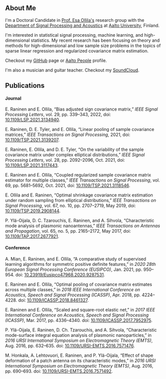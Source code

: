 ## About Me

I'm a Doctoral Candidate in [Prof. Esa Ollila's](http://users.spa.aalto.fi/esollila/) research group with the [Department of Signal Processing and Acoustics](https://www.aalto.fi/en/department-of-signal-processing-and-acoustics) at [Aalto University](https://www.aalto.fi/en), Finland.

I'm interested in statistical signal processing, machine learning, and high-dimensional statistics. My recent research has been focusing on theory and methods for high-dimensional and low sample size problems in the topics of sparse linear regression and regularized covariance matrix estimation.

Checkout my [GitHub](https://github.com/EliasRaninen) page or [Aalto People](https://people.aalto.fi/elias.raninen) profile.

I'm also a musician and guitar teacher. Checkout my [SoundCloud](https://soundcloud.com/elias-raninen).


## Publications

#### Journal

E. Raninen and E. Ollila, “Bias adjusted sign covariance matrix,” *IEEE Signal Processing Letters*, vol. 29, pp. 339–343, 2022, doi: [10.1109/LSP.2021.3134940](https://doi.org/10.1109/LSP.2021.3134940).

E. Raninen, D. E. Tyler, and E. Ollila, “Linear pooling of sample covariance matrices,” *IEEE Transactions on Signal Processing*, 2021, doi: [10.1109/TSP.2021.3139207](https://doi.org/10.1109/TSP.2021.3139207).

E. Raninen, E. Ollila, and D. E. Tyler, “On the variability of the sample covariance matrix under complex elliptical distributions,” *IEEE Signal Processing Letters*, vol. 28, pp. 2092–2096, Oct. 2021, doi: [10.1109/LSP.2021.3117443](https://doi.org/10.1109/LSP.2021.3117443).

E. Raninen and E. Ollila, “Coupled regularized sample covariance matrix estimator for multiple classes,” *IEEE Transactions on Signal Processing*, vol. 69, pp. 5681–5692, Oct. 2021, doi: [10.1109/TSP.2021.3118546](https://doi.org/10.1109/TSP.2021.3118546).

E. Ollila and E. Raninen, “Optimal shrinkage covariance matrix estimation under random sampling from elliptical distributions,” *IEEE Transactions on Signal Processing*, vol. 67, no. 10, pp. 2707–2719, May 2019, doi: [10.1109/TSP.2019.2908144](https://doi.org/10.1109/TSP.2019.2908144).

P. Ylä-Oijala, D. C. Tzarouchis, E. Raninen, and A. Sihvola, “Characteristic mode analysis of plasmonic nanoantennas,” *IEEE Transactions on Antennas and Propagation*, vol. 65, no. 5, pp. 2165–2172, May 2017, doi: [10.1109/TAP.2017.2677921](https://doi.org/10.1109/TAP.2017.2677921).

#### Conference

A. Mian, E. Raninen, and E. Ollila, “A comparative study of supervised learning algorithms for symmetric positive definite features,” in *2020 28th European Signal Processing Conference (EUSIPCO)*, Jan. 2021, pp. 950–954. doi: [10.23919/Eusipco47968.2020.9287531](https://doi.org/10.23919/Eusipco47968.2020.9287531).

E. Raninen and E. Ollila, “Optimal pooling of covariance matrix estimates across multiple classes,” in *2018 IEEE International Conference on Acoustics, Speech and Signal Processing (ICASSP)*, Apr. 2018, pp. 4224–4228. doi: [10.1109/ICASSP.2018.8461327](https://doi.org/10.1109/ICASSP.2018.8461327).

E. Raninen and E. Ollila, “Scaled and square-root elastic net,” in *2017 IEEE International Conference on Acoustics, Speech and Signal Processing (ICASSP)*, Mar. 2017, pp. 4336–4340. doi: [10.1109/ICASSP.2017.7952975](https://doi.org/10.1109/ICASSP.2017.7952975).

P. Ylä-Oijala, E. Raninen, D. Ch. Tzarouchis, and A. Sihvola, “Characteristic mode-surface integral equation analysis of plasmonic nanoparticles,” in *2016 URSI International Symposium on Electromagnetic Theory (EMTS)*, Aug. 2016, pp. 632–635. doi: [10.1109/URSI-EMTS.2016.7571476](https://doi.org/10.1109/URSI-EMTS.2016.7571476).

M. Honkala, A. Lehtovuori, E. Raninen, and P. Ylä-Oijala, “Effect of shape deformation of a patch antenna on its characteristic modes,” in *2016 URSI International Symposium on Electromagnetic Theory (EMTS)*, Aug. 2016, pp. 690–693. doi: [10.1109/URSI-EMTS.2016.7571492](https://doi.org/10.1109/URSI-EMTS.2016.7571492).
